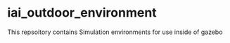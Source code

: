 # iai_outdoor_environment
This repsoitory contains Simulation environments for use inside of gazebo 
